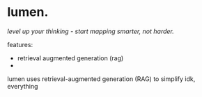 # lumen.
*level up your thinking - start mapping smarter, not harder.*

features:
- retrieval augmented generation (rag)
- 

lumen uses retrieval-augmented generation (RAG) to simplify idk, everything